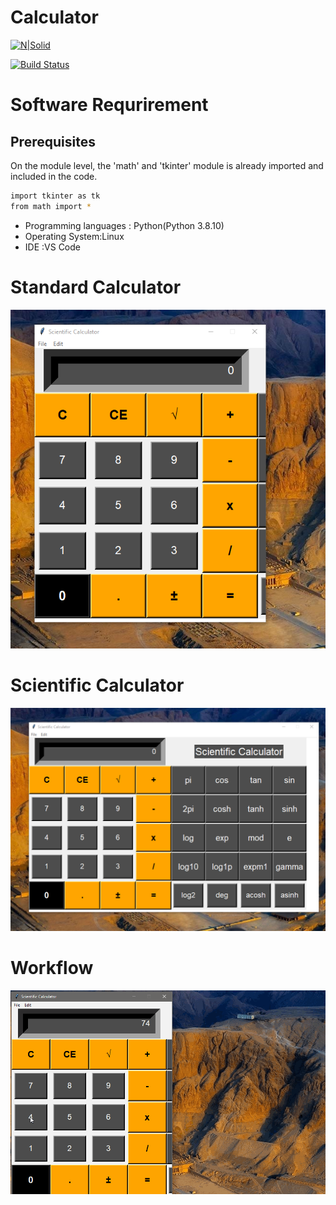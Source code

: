 # Calculator
[![N|Solid](https://cldup.com/dTxpPi9lDf.thumb.png)](https://nodesource.com/products/nsolid)

[![Build Status](https://travis-ci.org/joemccann/dillinger.svg?branch=master)](https://travis-ci.org/joemccann/dillinger)


# Software Requrirement 
## Prerequisites
On the module level, the 'math' and 'tkinter' module is already imported and included in the code.

```sh
import tkinter as tk
from math import *

```
 
 - Programming languages : Python(Python 3.8.10)
 - Operating System:Linux
 - IDE :VS Code

# Standard Calculator
![Alt Text](https://github.com/omkara18/Sciencetific_Calculator/blob/master/Screenshot/1.Standard.png)

# Scientific Calculator
![Alt Text](https://github.com/omkara18/Sciencetific_Calculator/blob/master/Screenshot/2.Scientific.png)



# Workflow 
![Alt Text](https://github.com/omkara18/Sciencetific_Calculator/blob/master/Screenshot/scientfic_calculator.gif)

